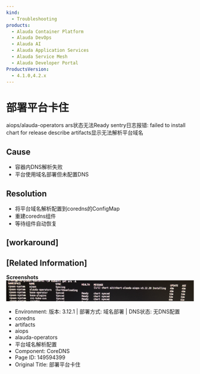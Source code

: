 ```yaml
---
kind:
  - Troubleshooting
products:
  - Alauda Container Platform
  - Alauda DevOps
  - Alauda AI
  - Alauda Application Services
  - Alauda Service Mesh
  - Alauda Developer Portal
ProductsVersion:
  - 4.1.0,4.2.x
---
```

<!-- A type of document that involves encountering a fault, diagnosing it, performing root cause analysis, and providing solutions. -->

# 部署平台卡住

aiops/alauda-operators ars状态无法Ready sentry日志报错: failed to install chart for release describe artifacts显示无法解析平台域名

## Cause
- 容器内DNS解析失败
- 平台使用域名部署但未配置DNS

## Resolution
- 将平台域名解析配置到coredns的ConfigMap
- 重建coredns组件
- 等待组件自动恢复

## [workaround]

## [Related Information]
**Screenshots**
![](assets/bu-shu-ping-tai-qia-zhu/image2023-6-2_13-52-7.png)
- Environment: 版本: 3.12.1 | 部署方式: 域名部署 | DNS状态: 无DNS配置
- coredns
- artifacts
- aiops
- alauda-operators
- 平台域名解析配置
- Component: CoreDNS
- Page ID: 149594399
- Original Title: 部署平台卡住
